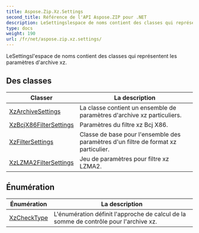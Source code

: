 ```yaml
---
title: Aspose.Zip.Xz.Settings
second_title: Référence de l'API Aspose.ZIP pour .NET
description: LeSettingslespace de noms contient des classes qui représentent les paramètres darchive xz.
type: docs
weight: 190
url: /fr/net/aspose.zip.xz.settings/
---
```

LeSettingsl'espace de noms contient des classes qui représentent les paramètres d'archive xz.

## Des classes

| Classer | La description |
| --- | --- |
| [XzArchiveSettings](./xzarchivesettings/) | La classe contient un ensemble de paramètres d'archive xz particuliers. |
| [XzBcjX86FilterSettings](./xzbcjx86filtersettings/) | Paramètres du filtre xz Bcj X86. |
| [XzFilterSettings](./xzfiltersettings/) | Classe de base pour l'ensemble des paramètres d'un filtre de format xz particulier. |
| [XzLZMA2FilterSettings](./xzlzma2filtersettings/) | Jeu de paramètres pour filtre xz LZMA2. |
## Énumération

| Énumération | La description |
| --- | --- |
| [XzCheckType](./xzchecktype/) | L'énumération définit l'approche de calcul de la somme de contrôle pour l'archive xz. |


